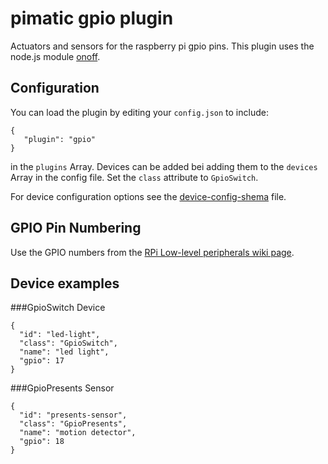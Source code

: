 pimatic gpio plugin
=======================
Actuators and sensors for the raspberry pi gpio pins. This plugin uses the node.js module
[onoff](https://github.com/fivdi/onoff).  

Configuration
-------------
You can load the plugin by editing your `config.json` to include:

    { 
       "plugin": "gpio"
    }

in the `plugins` Array. 
Devices can be added bei adding them to the `devices` Array in the config file.
Set the `class` attribute to `GpioSwitch`. 

For device configuration options see the [device-config-shema](actuator-config-shema.html) file.

GPIO Pin Numbering
-------------
Use the GPIO numbers from the [RPi Low-level peripherals wiki page](http://elinux.org/RPi_Low-level_peripherals#General_Purpose_Input.2FOutput_.28GPIO.29). 

Device examples
---------------

###GpioSwitch Device

    { 
      "id": "led-light",
      "class": "GpioSwitch", 
      "name": "led light",
      "gpio": 17 
    }

###GpioPresents Sensor

    { 
      "id": "presents-sensor",
      "class": "GpioPresents", 
      "name": "motion detector",
      "gpio": 18 
    }

